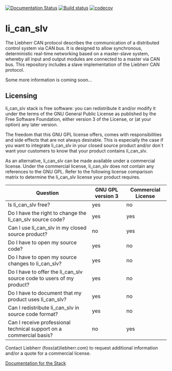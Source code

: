 [![Documentation Status](https://readthedocs.org/projects/li-can-slv/badge/?version=latest)](https://li-can-slv.readthedocs.io/en/latest/?badge=latest)
[![Build status](https://ci.appveyor.com/api/projects/status/ajirt2alh6i41820?svg=true)](https://ci.appveyor.com/project/mgiaco/li-can-slv)
[![codecov](https://codecov.io/gh/liebherrnenzing/li_can_slv/branch/master/graph/badge.svg)](https://codecov.io/gh/liebherrnenzing/li_can_slv)

# li_can_slv 
The Liebherr CAN protocol describes the communication of a distributed control system via CAN bus. It is designed to allow synchronous, deterministic real-time networking based on a master-slave system, whereby all input and output modules are connected to a master via CAN bus. This repository includes a slave implementation of the Liebherr CAN protocol.

Some more information is coming soon...


## Licensing
li_can_slv stack is free software: you can redistribute it and/or modify it under the terms of the GNU General Public License as published by the Free Software Foundation, either version 3 of the License, or (at your option) any later version. 

The freedom that this GNU GPL license offers, comes with responsibilities and side effects that are not always desirable. This is especially the case if you want to integrate li_can_slv in your closed source product and/or don`t want your customers to know that your product contains li_can_slv.

As an alternative, li_can_slv can be made available under a commercial license. Under the commercial license, li_can_slv does not contain any references to the GNU GPL. Refer to the following license comparison matrix to determine the li_can_slv license your product requires.

| Question                                                              | GNU GPL version 3 | Commercial License |
|-----------------------------------------------------------------------|-------------------|--------------------|
| Is li_can_slv free?                                                   | yes               | no                 |
| Do I have the right to change the li_can_slv source code?             | yes               | yes                |
| Can I use li_can_slv in my closed source product?                     | no                | yes                |
| Do I have to open my source code?                                     | yes               | no                 |
| Do I have to open my source changes to li_can_slv?                    | yes               | no                 |
| Do I have to offer the li_can_slv source code to users of my product? | yes               | no                 |
| Do I have to document that my product uses li_can_slv?                | yes               | no                 |
| Can I redistribute li_can_slv in source code format?                  | yes               | no                 |
| Can I receive professional technical support on a commercial basis?   | no                | yes                |

Contact Liebherr (foss(at)liebherr.com) to request additional information and/or a quote for a commercial license.

[Documentation for the Stack](http://li-can-slv.readthedocs.io)
